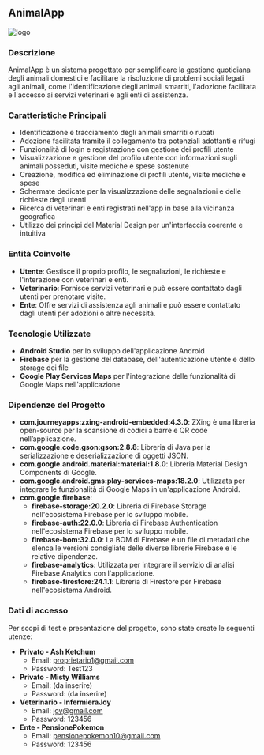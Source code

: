 ## AnimalApp

![logo](https://i.imgur.com/w6RHyFy.png)

### Descrizione
AnimalApp è un sistema progettato per semplificare la gestione quotidiana degli animali domestici e facilitare la risoluzione di problemi sociali legati agli animali, come l'identificazione degli animali smarriti, l'adozione facilitata e l'accesso ai servizi veterinari e agli enti di assistenza.

### Caratteristiche Principali
- Identificazione e tracciamento degli animali smarriti o rubati
- Adozione facilitata tramite il collegamento tra potenziali adottanti e rifugi
- Funzionalità di login e registrazione con gestione dei profili utente
- Visualizzazione e gestione del profilo utente con informazioni sugli animali posseduti, visite mediche e spese sostenute
- Creazione, modifica ed eliminazione di profili utente, visite mediche e spese
- Schermate dedicate per la visualizzazione delle segnalazioni e delle richieste degli utenti
- Ricerca di veterinari e enti registrati nell'app in base alla vicinanza geografica
- Utilizzo dei principi del Material Design per un'interfaccia coerente e intuitiva

### Entità Coinvolte
- **Utente**: Gestisce il proprio profilo, le segnalazioni, le richieste e l'interazione con veterinari e enti.
- **Veterinario**: Fornisce servizi veterinari e può essere contattato dagli utenti per prenotare visite.
- **Ente**: Offre servizi di assistenza agli animali e può essere contattato dagli utenti per adozioni o altre necessità.

### Tecnologie Utilizzate
- **Android Studio** per lo sviluppo dell'applicazione Android
- **Firebase** per la gestione del database, dell'autenticazione utente e dello storage dei file
- **Google Play Services Maps** per l'integrazione delle funzionalità di Google Maps nell'applicazione

### Dipendenze del Progetto
- **com.journeyapps:zxing-android-embedded:4.3.0**: ZXing è una libreria open-source per la scansione di codici a barre e QR code nell’applicazione.
- **com.google.code.gson:gson:2.8.8**: Libreria di Java per la serializzazione e deserializzazione di oggetti JSON.
- **com.google.android.material:material:1.8.0**: Libreria Material Design Components di Google.
- **com.google.android.gms:play-services-maps:18.2.0**: Utilizzata per integrare le funzionalità di Google Maps in un'applicazione Android.
- **com.google.firebase**:
  - **firebase-storage:20.2.0**: Libreria di Firebase Storage nell'ecosistema Firebase per lo sviluppo mobile.
  - **firebase-auth:22.0.0**: Libreria di Firebase Authentication nell'ecosistema Firebase per lo sviluppo mobile.
  - **firebase-bom:32.0.0**: La BOM di Firebase è un file di metadati che elenca le versioni consigliate delle diverse librerie Firebase e le relative dipendenze.
  - **firebase-analytics**: Utilizzata per integrare il servizio di analisi Firebase Analytics con l'applicazione.
  - **firebase-firestore:24.1.1**: Libreria di Firestore per Firebase nell'ecosistema Android.

### Dati di accesso
Per scopi di test e presentazione del progetto, sono state create le seguenti utenze:
- **Privato - Ash Ketchum**
  - Email: proprietario1@gmail.com
  - Password: Test123
- **Privato - Misty Williams**
  - Email: (da inserire)
  - Password: (da inserire)
- **Veterinario - InfermieraJoy**
  - Email: joy@gmail.com
  - Password: 123456
- **Ente - PensionePokemon**
  - Email: pensionepokemon10@gmail.com
  - Password: 123456

